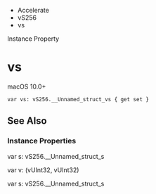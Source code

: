 

- Accelerate
- vS256
-  vs 

Instance Property

# vs

macOS 10.0+

``` source
var vs: vS256.__Unnamed_struct_vs { get set }
```

## See Also

### Instance Properties

var s: vS256.__Unnamed_struct_s

var v: (vUInt32, vUInt32)

var s: vS256.__Unnamed_struct_s

